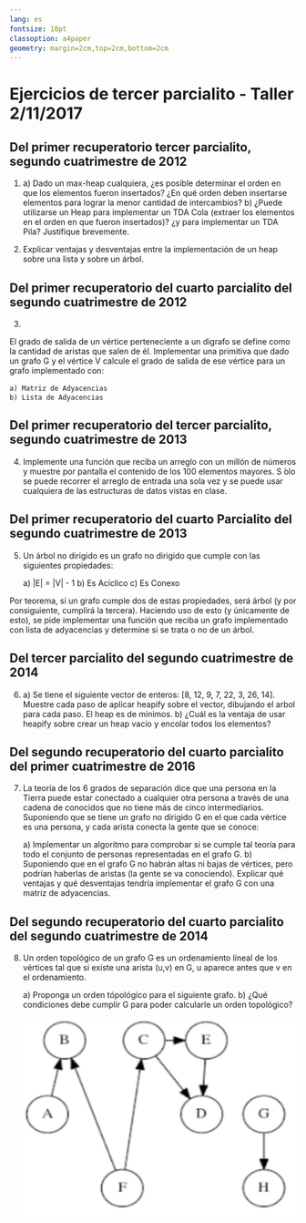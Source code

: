 ```yaml
---
lang: es
fontsize: 10pt
classoption: a4paper
geometry: margin=2cm,top=2cm,bottom=2cm
---
```


# Ejercicios de tercer parcialito - Taller 2/11/2017


## Del primer recuperatorio tercer parcialito, segundo cuatrimestre de 2012
1. 
	a) Dado un max-heap cualquiera, ¿es posible determinar el orden en que los elementos fueron insertados? ¿En qué orden deben insertarse elementos para lograr la menor cantidad de intercambios?
	b) ¿Puede utilizarse un Heap para implementar un TDA Cola (extraer los elementos en el orden en que fueron insertados)? ¿y para implementar un TDA Pila? Justifique brevemente.

2. Explicar ventajas y desventajas entre la implementación de un heap sobre una lista y sobre un árbol.

## Del primer recuperatorio del cuarto parcialito del segundo cuatrimestre de 2012

3. 
El grado de salida de un vértice perteneciente a un digrafo se define como la cantidad de aristas que salen de él. Implementar una primitiva que dado un grafo G y el vértice V calcule el grado de salida de ese vértice para un grafo implementado con:

	a) Matriz de Adyacencias
	b) Lista de Adyacencias

## Del primer recuperatorio del tercer parcialito, segundo cuatrimestre de 2013

4. Implemente una función que reciba un arreglo con un millón de números y muestre por pantalla el contenido de los 100 elementos mayores. S ́olo se puede recorrer el arreglo de entrada una sola vez y se puede usar cualquiera de las estructuras de datos vistas en clase.

## Del primer recuperatorio del cuarto Parcialito del segundo cuatrimestre de 2013

5. Un árbol no dirigido es un grafo no dirigido que cumple con las siguientes propiedades:

	a) |E| = |V| - 1
	b) Es Acíclico
	c) Es Conexo

Por teorema, si un grafo cumple dos de estas propiedades, será árbol (y por consiguiente, cumplirá la tercera). Haciendo uso de esto (y únicamente de esto), se pide implementar una función que reciba un grafo implementado con lista de adyacencias y determine si se trata o no de un árbol.

## Del tercer parcialito del segundo cuatrimestre de 2014

6. a) Se tiene el siguiente vector de enteros: [8, 12, 9, 7, 22, 3, 26, 14]. Muestre cada paso de aplicar heapify sobre el vector, dibujando el arbol para cada paso. El heap es de mínimos. b) ¿Cuál es la ventaja de usar heapify sobre crear un heap vacío y encolar todos los elementos?

## Del segundo recuperatorio del cuarto parcialito del primer cuatrimestre de 2016

7. La teoría de los 6 grados de separación dice que una persona en la Tierra puede estar conectado a cualquier otra persona a través de una cadena de conocidos que no tiene más de cinco intermediarios. Suponiendo que se tiene un grafo no dirigido G en el que cada vértice es una persona, y cada arista conecta la gente que se conoce:

	a) Implementar un algoritmo para comprobar si se cumple tal teoría para todo el conjunto de personas representadas en el grafo G.
	b) Suponiendo que en el grafo G no habrán altas ni bajas de vértices, pero podrían haberlas de aristas (la gente se va conociendo). Explicar qué ventajas y qué desventajas tendría implementar el grafo G con una matriz de adyacencias.

## Del segundo recuperatorio del cuarto parcialito del segundo cuatrimestre de 2014

8. Un orden topológico de un grafo G es un ordenamiento líneal de los vértices tal que si existe una arista (u,v) en G, u aparece antes que v en el ordenamiento.

	a) Proponga un orden tópológico para el siguiente grafo.
	b) ¿Qué condiciones debe cumplir G para poder calcularle un orden topológico?

	![Grafo orden topológico](img/orden_topologico.png)
